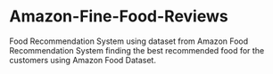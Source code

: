 # Amazon-Fine-Food-Reviews
Food Recommendation System using dataset from Amazon
Food Recommendation System finding the best recommended food for the customers using Amazon Food Dataset.
